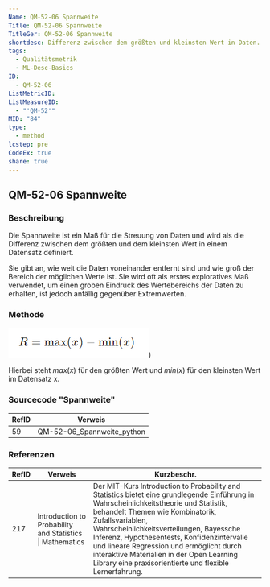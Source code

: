 ```yaml
---
Name: QM-52-06 Spannweite
Title: QM-52-06 Spannweite
TitleGer: QM-52-06 Spannweite
shortdesc: Differenz zwischen dem größten und kleinsten Wert in Daten.
tags:
  - Qualitätsmetrik
  - ML-Desc-Basics
ID:
  - QM-52-06
ListMetricID: 
ListMeasureID:
  - "'QM-52'"
MID: "84"
type:
  - method
lcstep: pre
CodeEx: true
share: true
---
```

## QM-52-06 Spannweite

### Beschreibung

Die Spannweite ist ein Maß für die Streuung von Daten und wird als die Differenz zwischen dem größten und dem kleinsten Wert in einem Datensatz definiert.

Sie gibt an, wie weit die Daten voneinander entfernt sind und wie groß der Bereich der möglichen Werte ist. Sie wird oft als erstes exploratives Maß verwendet, um einen groben Eindruck des Wertebereichs der Daten zu erhalten, ist jedoch anfällig gegenüber Extremwerten.


### Methode

![Spannweite](../../../../9999_Images/Spannweite.png))

Hierbei steht $max(x)$ für den größten Wert und $min(x)$ für den kleinsten Wert im Datensatz x.

### Sourcecode "Spannweite"
| RefID | Verweis                    |
| ----- | -------------------------- |
| 59    | QM-52-06_Spannweite_python |


### Referenzen
| RefID | Verweis                                                     | Kurzbeschr.                                                                                                                                                                                                                                                                                                                                                                                                                                 |
| ----- | ----------------------------------------------------------- | ------------------------------------------------------------------------------------------------------------------------------------------------------------------------------------------------------------------------------------------------------------------------------------------------------------------------------------------------------------------------------------------------------------------------------------------- |
| 217   |  Introduction to Probability and Statistics \| Mathematics  | Der MIT-Kurs Introduction to Probability and Statistics bietet eine grundlegende Einführung in Wahrscheinlichkeitstheorie und Statistik, behandelt Themen wie Kombinatorik, Zufallsvariablen, Wahrscheinlichkeitsverteilungen, Bayessche Inferenz, Hypothesentests, Konfidenzintervalle und lineare Regression und ermöglicht durch interaktive Materialien in der Open Learning Library eine praxisorientierte und flexible Lernerfahrung. |


